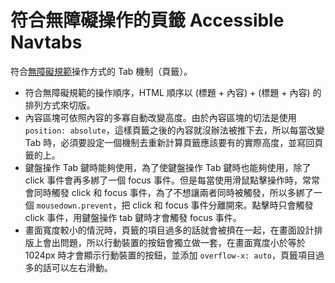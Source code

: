 # 符合無障礙操作的頁籤 Accessible Navtabs

符合[無障礙規範](https://www.handicap-free.nat.gov.tw/)操作方式的 Tab 機制（頁籤）。

- 符合無障礙規範的操作順序，HTML 順序以 (標題 + 內容) + (標題 + 內容) 的排列方式來切版。
- 內容區塊可依照內容的多寡自動改變高度。由於內容區塊的切法是使用 `position: absolute`，這樣頁籤之後的內容就沒辦法被推下去，所以每當改變 Tab 時，必須要設定一個機制去重新計算頁籤應該要有的實際高度，並寫回頁籤的上。
- 鍵盤操作 Tab 鍵時能夠使用，為了使鍵盤操作 Tab 鍵時也能夠使用，除了 click 事件會再多綁了一個 focus 事件。但是每當使用滑鼠點擊操作時，常常會同時觸發 click 和 focus 事件，為了不想讓兩者同時被觸發，所以多綁了一個 `mousedown.prevent`，把 click 和 focus 事件分離開來。點擊時只會觸發 click 事件，用鍵盤操作 tab 鍵時才會觸發 focus 事件。
- 畫面寬度較小的情況時，頁籤的項目過多的話就會被擠在一起，在畫面設計排版上會出問題，所以行動裝置的按鈕會獨立做一套，在畫面寬度小於等於 1024px 時才會顯示行動裝置的按鈕，並添加 `overflow-x: auto`，頁籤項目過多的話可以左右滑動。